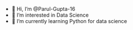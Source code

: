- 👋 Hi, I’m @Parul-Gupta-16
- 👀 I’m interested in Data Science
- 🌱 I’m currently learning Python for data science 

<!---
Parul-Gupta-16/Parul-Gupta-16 is a ✨ special ✨ repository because its `README.md` (this file) appears on your GitHub profile.
You can click the Preview link to take a look at your changes.
--->
